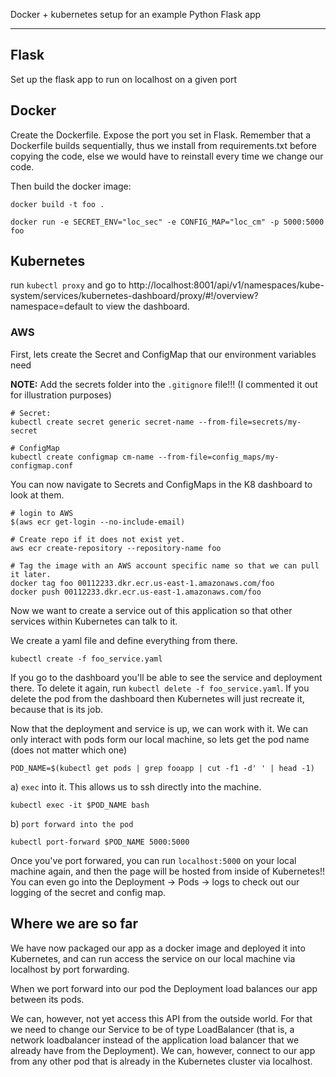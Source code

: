 Docker + kubernetes setup for an example Python Flask app
_________________________________________________________

## Flask

Set up the flask app to run on localhost on a given port


## Docker

Create the Dockerfile.  Expose the port you set in Flask.
Remember that a Dockerfile builds sequentially, thus we install from requirements.txt
before copying the code, else we would have to reinstall every time we change our code.

Then build the docker image:

```
docker build -t foo .

docker run -e SECRET_ENV="loc_sec" -e CONFIG_MAP="loc_cm" -p 5000:5000 foo
```


## Kubernetes

run `kubectl proxy` and go to
http://localhost:8001/api/v1/namespaces/kube-system/services/kubernetes-dashboard/proxy/#!/overview?namespace=default
to view the dashboard.

### AWS

First, lets create the Secret and ConfigMap that our environment variables need

**NOTE:** Add the secrets folder into the `.gitignore` file!!! (I commented it out for illustration purposes)

```
# Secret:
kubectl create secret generic secret-name --from-file=secrets/my-secret

# ConfigMap
kubectl create configmap cm-name --from-file=config_maps/my-configmap.conf
```

You can now navigate to Secrets and ConfigMaps in the K8 dashboard to look at them.

```
# login to AWS
$(aws ecr get-login --no-include-email)

# Create repo if it does not exist yet.
aws ecr create-repository --repository-name foo

# Tag the image with an AWS account specific name so that we can pull it later.
docker tag foo 00112233.dkr.ecr.us-east-1.amazonaws.com/foo
docker push 00112233.dkr.ecr.us-east-1.amazonaws.com/foo
```

Now we want to create a service out of this application so that other services within
Kubernetes can talk to it.

We create a yaml file and define everything from there.

```
kubectl create -f foo_service.yaml
```

If you go to the dashboard you'll be able to see the service and deployment there.
To delete it again, run `kubectl delete -f foo_service.yaml`.  If you delete the pod from the
dashboard then Kubernetes will just recreate it, because that is its job.


Now that the deployment and service is up, we can work with it.  We can only interact with pods
form our local machine, so lets get the pod name (does not matter which one)

```
POD_NAME=$(kubectl get pods | grep fooapp | cut -f1 -d' ' | head -1)
```

a)  `exec` into it.  This allows us to ssh directly into the machine.
```
kubectl exec -it $POD_NAME bash
```

b)  `port forward into the pod`
```
kubectl port-forward $POD_NAME 5000:5000
```

Once you've port forwared, you can run `localhost:5000` on your local machine again, and
then the page will be hosted from inside of Kubernetes!! You can even go into the
Deployment -> Pods -> logs to check out our logging of the secret and config map.


## Where we are so far

We have now packaged our app as a docker image and deployed it into Kubernetes, and can run access
the service on our local machine via localhost by port forwarding.

When we port forward into our pod the Deployment load balances our app between its
pods.

We can, however, not yet access this API from the outside world.  For that we need to
change our Service to be of type LoadBalancer (that is, a network loadbalancer instead of the
application load balancer that we already have from the Deployment).  We can, however,
connect to our app from any other pod that is already in the Kubernetes cluster via localhost.


